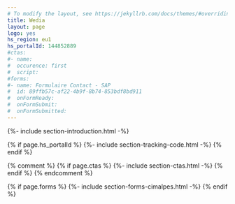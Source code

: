 ```yaml
---
# To modify the layout, see https://jekyllrb.com/docs/themes/#overriding-theme-defaults
title: Wedia
layout: page
logo: yes
hs_region: eu1
hs_portalId: 144852889
#ctas:
#- name:
#  occurence: first
#  script:
#forms:
#- name: Formulaire Contact - SAP
#  id: 89ffb57c-af22-4b9f-8b74-853bdf8bd911
#  onFormReady:
#  onFormSubmit:
#  onFormSubmitted:
---
```


{%- include section-introduction.html -%}

{% if page.hs_portalId %}
    {%- include section-tracking-code.html -%}
{% endif %}

{% comment %}
{% if page.ctas %}
    {%- include section-ctas.html -%}
{% endif %}
{% endcomment %}

{% if page.forms %}
    {%- include section-forms-cimalpes.html -%}
{% endif %}